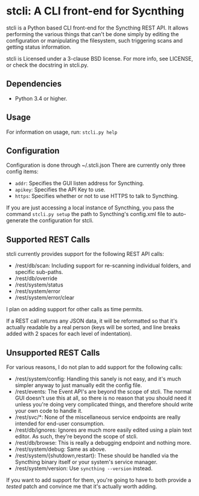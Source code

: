 # stcli: A CLI front-end for Sycnthing #
stcli is a Python based CLI front-end for the Syncthing REST API.  It allows
performing the various things that can't be done simply by editing the
configuration or manipulating the filesystem, such triggering scans and
getting status information.

stcli is Licensed under a 3-clause BSD license.  For more info, see
LICENSE, or check the docstring in stcli.py.

## Dependencies ##
* Python 3.4 or higher.

## Usage ##
For information on usage, run:
`stcli.py help`

## Configuration ##
Configuration is done through ~/.stcli.json
There are currently only three config items:
* `addr`: Specifies the GUI listen address for Syncthing.
* `apikey`: Specifies the API Key to use.
* `https`: Specifies whether or not to use HTTPS to talk to Syncthing.

If you are just accessing a local instance of Syncthing, you pass the
command `stcli.py setup` the path to Syncthing's config.xml file to
auto-generate the configuration for stcli.

## Supported REST Calls ##
stcli currently provides support for the following REST API calls:
* /rest/db/scan: Including support for re-scanning individual folders, and specific
  sub-paths.
* /rest/db/override
* /rest/system/status
* /rest/system/error
* /rest/system/error/clear

I plan on adding support for other calls as time permits.

If a REST call returns any JSON data, it will be reformatted so that
it's actually readable by a real person (keys will be sorted, and line
breaks added with 2 spaces for each level of indentation).

## Unsupported REST Calls ##
For various reasons, I do not plan to add support for the following calls:
* /rest/system/config: Handling this sanely is not easy, and it's much
  simpler anyway to just manually edit the config file.
* /rest/events: The Event API's are beyond the scope of stcli.  The normal
  GUI doesn't use this at all, so there is no reason that you should need
  it unless you're doing very complicated things, and therefore should
  write your own code to handle it.
* /rest/svc/*: None of the miscellaneous service endpoints are really
  intended for end-user consumption.
* /rest/db/ignores: Ignores are much more easily edited using a plain
  text editor.  As such, they're beyond the scope of stcli.
* /rest/db/browse: This is really a debugging endpoint and nothing more.
* /rest/system/debug: Same as above.
* /rest/system/{shutdown,restart}: These should be handled via the
  Syncthing binary itself or your system's service manager.
* /rest/system/version: Use `syncthing --version` instead.

If you want to add support for them, you're going to have to both provide
a _tested_ patch and convince me that it's actually worth adding.
